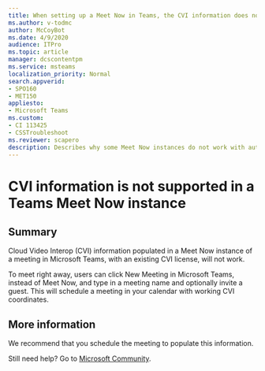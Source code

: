 ```yaml
---
title: When setting up a Meet Now in Teams, the CVI information does not autopopulate
ms.author: v-todmc
author: McCoyBot
ms.date: 4/9/2020
audience: ITPro
ms.topic: article
manager: dcscontentpm
ms.service: msteams
localization_priority: Normal
search.appverid:
- SPO160
- MET150
appliesto:
- Microsoft Teams
ms.custom: 
- CI 113425
- CSSTroubleshoot 
ms.reviewer: scapero
description: Describes why some Meet Now instances do not work with autopopulated  CVI information.
---
```


# CVI information is not supported in a Teams Meet Now instance 

## Summary

Cloud Video Interop (CVI) information populated in a Meet Now instance of a meeting in Microsoft Teams, with an existing CVI license, will not work.

To meet right away, users can click New Meeting in Microsoft Teams, instead of Meet Now, and type in a meeting name and optionally invite a guest. This will schedule a meeting in your calendar with working CVI coordinates. 

## More information

We recommend that you schedule the meeting to populate this information.

Still need help? Go to [Microsoft Community](https://answers.microsoft.com/).
